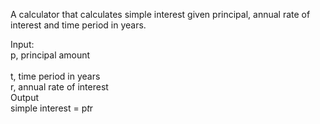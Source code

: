 A calculator that calculates simple interest given principal, annual rate of interest and time period in years. <br>  

Input:  <br>
   p, principal amount <br>  
   t, time period in years <br> 
   r, annual rate of interest  <br>
Output  <br>
   simple interest = p*t*r <br>
